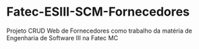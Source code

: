# Fatec-ESIII-SCM-Fornecedores
Projeto CRUD Web de Fornecedores como trabalho da matéria de Engenharia de Software III na Fatec MC
